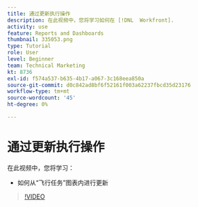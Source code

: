 ```yaml
---
title: 通过更新执行操作
description: 在此视频中，您将学习如何在 [!DNL  Workfront].
activity: use
feature: Reports and Dashboards
thumbnail: 335053.png
type: Tutorial
role: User
level: Beginner
team: Technical Marketing
kt: 8736
exl-id: f574a537-b635-4b17-a067-3c168eea850a
source-git-commit: d0c842ad8bf6f52161f003a62237fbcd35d23176
workflow-type: tm+mt
source-wordcount: '45'
ht-degree: 0%

---
```


# 通过更新执行操作

在此视频中，您将学习：

* 如何从“飞行任务”图表内进行更新

>[!VIDEO](https://video.tv.adobe.com/v/335053/?quality=12)
